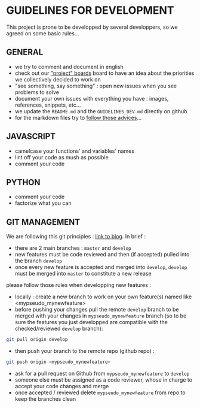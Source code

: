 # GUIDELINES FOR DEVELOPMENT

This project is prone to be developped by several developpers, so we agreed on some basic rules...

## GENERAL 

- we try to comment and document in english
- check out our ["project" boards](https://github.com/co-demos/apiviz/projects) board to have an idea about the priorities we collectively decided to work on
- "see something, say something" : open new issues when you see problems to solve
- document your own issues with everything you have : images, references, snippets, etc... 
- we update the `README.md` and the `GUIDELINES_DEV.md` directly on github
- for the markdown files try to [follow those advices](http://www.cirosantilli.com/markdown-style-guide/#dollar-signs-in-shell-code)...

## JAVASCRIPT

- camelcase your functions' and variables' names
- lint off your code as mush as possible
- comment your code

## PYTHON 

- comment your code
- factorize what you can 

## GIT MANAGEMENT

We are following this git principles : [link to blog](https://guillim.github.io/git/2018/04/24/Git-workflow.html). In brief : 
- there are 2 main branches : `master` and `develop`
- new features must be code reviewed and then (if accepted) pulled into the branch `develop`
- once every new feature is accepted and merged into `develop`, `develop` must be merged into `master` to constitute a new release

please follow those rules when developping new features : 
- locally : create a new branch to work on your own feature(s) named like <mypseudo_mynewfeature>
- before pushing your changes pull the remote `develop` branch to be merged with your changes in `mypseudo_mynewfeature` branch (so to be sure the features you just developped are compatible with the checked/reviewed `develop` branch):
>
  ```bash
  git pull origin develop
  ```
- then push your branch to the remote repo (github repo) : 
> 
  ```bash
  git push origin <mypseudo_mynewfeature>
  ```
- ask for a pull request on Github from `mypseudo_mynewfeature` to `develop`
- someone else must be assigned as a code reviewer, whose in charge to accept your code changes and merge
- once accepted / reviewed delete `mypseudo_mynewfeature` from repo to keep the branches clean
